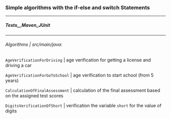 
### Simple algorithms with the if-else and switch Statements ###
***
##### Tests__Maven_JUnit #####
***
###### Algorithms | src/main/java: ######

`AgeVerificationForDriving`   | age verification for getting a license and driving a car

`AgeVerificationForGoToSchool` | age verification to start school (from 5 years)

`CalculationOfFinalAssessment` | calculation of the final assessment based on the assigned test scores

`DigitsVerificationOfShort`   | verification the variable `short` for the value of digits
